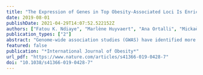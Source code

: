 ```yaml
---
title: "The Expression of Genes in Top Obesity-Associated Loci Is Enriched in Insula and Substantia Nigra Brain Regions Involved in Addiction and Reward"
date: 2019-08-01
publishDate: 2021-04-29T14:07:52.522152Z
authors: ["Fatou K. Ndiaye", "Marlène Huyvaert", "Ana Ortalli", "Mickaël Canouil", "Cécile Lecoeur", "Marie Verbanck", "Stéphane Lobbens", "Amna Khamis", "Lorella Marselli", "Piero Marchetti", "Julie Kerr-Conte", "François Pattou", "Michel Marre", "Ronan Roussel", "Beverley Balkau", "Philippe Froguel", "Amélie Bonnefond"]
publication_types: ["2"]
abstract: "Genome-wide association studies (GWAS) have identified more than 250 loci associated with body mass index (BMI) and obesity. However, post-GWAS functional genomic investigations have been inadequate for understanding how these genetic loci physiologically impact disease development. We performed a PCR-free expression assay targeting genes located nearby the GWAS-identified SNPs associated with BMI/obesity in a large panel of human tissues. Furthermore, we analyzed several genetic risk scores (GRS) summing GWAS-identified alleles associated with increased BMI in 4236 individuals. We found that the expression of BMI/obesity susceptibility genes was strongly enriched in the brain, especially in the insula (p = 4.7 × 10–9) and substantia nigra (p = 6.8 × 10–7), which are two brain regions involved in addiction and reward. Inversely, we found that top obesity/BMI-associated loci, including FTO, showed the strongest gene expression enrichment in the two brain regions. Our data suggest for the first time that the susceptibility genes for common obesity may have an effect on eating addiction and reward behaviors through their high expression in substantia nigra and insula, i.e., a different pattern from monogenic obesity genes that act in the hypothalamus and cause hyperphagia. Further epidemiological studies with relevant food behavior phenotypes are necessary to confirm these findings."
featured: false
publication: "*International Journal of Obesity*"
url_pdf: "https://www.nature.com/articles/s41366-019-0428-7"
doi: "10.1038/s41366-019-0428-7"
---
```


